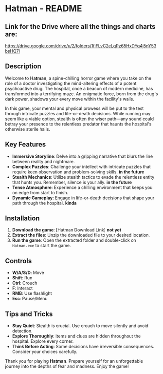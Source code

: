 # Hatman - README

## Link for the Drive where all the things and charts are:
https://drive.google.com/drive/u/2/folders/1fiFLvC2eLqPz65HxDYq4j5nY53bsHQ7i

## Description

Welcome to **Hatman**, a spine-chilling horror game where you take on the role of a doctor investigating the mind-altering effects of a potent psychoactive drug. The hospital, once a beacon of modern medicine, has transformed into a terrifying maze. An enigmatic force, born from the drug's dark power, shadows your every move within the facility's walls.

In this game, your mental and physical prowess will be put to the test through intricate puzzles and life-or-death decisions. While running may seem like a viable option, stealth is often the wiser path—any sound could betray your presence to the relentless predator that haunts the hospital's otherwise sterile halls.

## Key Features

- **Immersive Storyline**: Delve into a gripping narrative that blurs the line between reality and nightmare.
- **Complex Puzzles**: Challenge your intellect with intricate puzzles that require keen observation and problem-solving skills. **in the future**
- **Stealth Mechanics**: Utilize stealth tactics to evade the relentless entity that hunts you. Remember, silence is your ally. **in the future**
- **Tense Atmosphere**: Experience a chilling environment that keeps you on edge from start to finish.
- **Dynamic Gameplay**: Engage in life-or-death decisions that shape your path through the hospital. **kinda**

## Installation

1. **Download the game**: [Hatman Download Link] **not yet**
2. **Extract the files**: Unzip the downloaded file to your desired location.
3. **Run the game**: Open the extracted folder and double-click on `Hatman.exe` to start the game.

## Controls

- **W/A/S/D**: Move
- **Shift**: Run
- **Ctrl**: Crouch
- **F**: Interact
- **RMB**: Use flashlight
- **Esc**: Pause/Menu

## Tips and Tricks

- **Stay Quiet**: Stealth is crucial. Use crouch to move silently and avoid detection.
- **Explore Thoroughly**: Items and clues are hidden throughout the hospital. Explore every corner.
- **Think Before Acting**: Some decisions have irreversible consequences. Consider your choices carefully.

Thank you for playing **Hatman**. Prepare yourself for an unforgettable journey into the depths of fear and madness. Enjoy the game!
